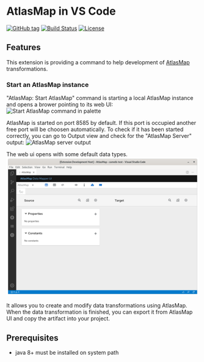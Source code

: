 # AtlasMap in VS Code

[![GitHub tag](https://img.shields.io/github/tag/jboss-fuse/vscode-atlasmap.svg?style=plastic)](https://github.com/jboss-fuse/vscode-atlasmap/tags)
[![Build Status](https://travis-ci.org/jboss-fuse/vscode-atlasmap.svg?branch=master)](https://travis-ci.org/jboss-fuse/vscode-atlasmap)
[![License](https://img.shields.io/badge/license-Apache%202-blue.svg)](https://opensource.org/licenses/Apache-2.0)

## Features

This extension is providing a command to help development of [AtlasMap](http://docs.atlasmap.io/) transformations.

### Start an AtlasMap instance

"AtlasMap: Start AtlasMap" command is starting a local AtlasMap instance and opens a brower pointing to its web UI:
![Start AtlasMap command in palette](doc/StartAtlasMapCommand.png)

AtlasMap is started on port 8585 by default. If this port is occupied another free port will be choosen automatically.
To check if it has been started correctly, you can go to Output view and check for the "AtlasMap Server" output:
![AtlasMap server output](doc/AtlasMapServerOutput.png)

The web ui opens with some default data types.
![Default page AtlasMap](doc/AtlasMapDefaultPage.png)

 It allows you to create and modify data transformations using AtlasMap. When the data transformation is finished, you can export it from AtlasMap UI and copy the artifact into your project.

## Prerequisites

- java 8+ must be installed on system path
